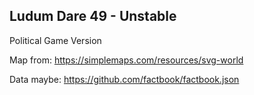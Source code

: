 Ludum Dare 49 - Unstable
------------------------

Political Game Version


Map from:
https://simplemaps.com/resources/svg-world

Data maybe:
https://github.com/factbook/factbook.json
